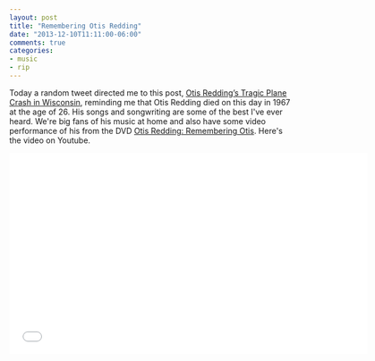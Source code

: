 ```yaml
---
layout: post
title: "Remembering Otis Redding"
date: "2013-12-10T11:11:00-06:00"
comments: true
categories:
- music
- rip
---
```

Today a random tweet directed me to this post, <a href="http://www.chimesfreedom.com/2013/12/09/otis-reddings-tragic-plane-crash-in-wisconsin/">Otis Redding’s Tragic Plane Crash in Wisconsin</a>, reminding me that Otis Redding died on this day in 1967 at the age of 26. His songs and songwriting are some of the best I've ever heard. We're big fans of his music at home and also have some video performance of his from the DVD <a href="http://www.amazon.com/Otis-Redding-Remembering/dp/6304937261/">Otis Redding: Remembering Otis</a>. Here's the video on Youtube.

<iframe width="640" height="360" src="//www.youtube-nocookie.com/embed/o0cfk5bbbE0" frameborder="0" allowfullscreen></iframe>
